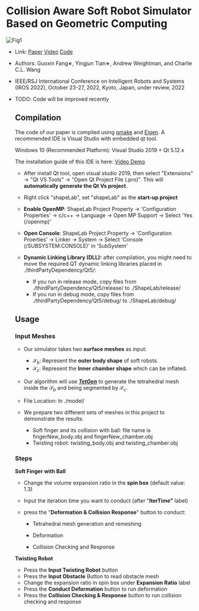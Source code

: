 # Collision Aware Soft Robot Simulator Based on Geometric Computing

![Fig1](https://raw.githubusercontent.com/YingGwan/TyporaUploadImg/main/typora202203/28/135033-102406.png)

- Link: [Paper](https://arxiv.org/pdf/2203.02054.pdf) [Video](https://www.youtube.com/watch?v=DRwwh5kO4io) [Code](https://github.com/YingGwan/collisionAwareSOROSimulator)

- Authors: Guoxin Fang∗, Yingjun Tian∗, Andrew Weightman, and Charlie C.L. Wang

- IEEE/RSJ International Conference on Intelligent Robots and Systems (IROS 2022), October 23-27, 2022, Kyoto, Japan, under review, 2022
- TODO: Code will be improved recently

  

  ## Compilation
  
  The code of our paper is compiled using [qmake](https://doc.qt.io/qt-5/qmake-running.html) and [Eigen](https://eigen.tuxfamily.org/index.php?title=Main_Page). A recommended IDE is Visual Studio with embedded qt tool. 
  
  Windows 10 (Recommended Platform): Visual Studio 2019 + Qt 5.12.x
  
  The installation guide of this IDE is here: [Video Demo](https://www.youtube.com/watch?v=6bXrfVrYyxk) 
  
  - After install Qt tool, open visual studio 2019, then select "Extensions" -> "Qt VS Tools" -> "Open Qt Project File (.pro)".  This will **automatically generate the Qt Vs project**.
  
  - Right click "shapeLab", set "shapeLab" as the **start-up project**
  
  - **Enable OpenMP**: ShapeLab Project Property -> 'Configuration Properties' -> c/c++ -> Language -> Open MP Support -> Select 'Yes (/openmp)'
  
  - **Open Console**: ShapeLab Project Property -> 'Configuration Proerties' -> Linker -> System -> Select 'Console (/SUBSYSTEM:CONSOLE)' in 'SubSystem'
  
  - **Dynamic Linking Library (DLL):** after compilation, you might need to move the required QT dynamic linking libraries placed in ./thirdPartyDependency/Qt5/:
  
    - If you run in release mode, copy files from ./thirdPartyDependency/Qt5/release/ to ./ShapeLab/release/
    - If you run in debug mode, copy files from ./thirdPartyDependency/Qt5/debug/ to ./ShapeLab/debug/
  
    
  
  
  
  ## Usage
  
  ### Input Meshes
  
  - Our simulator takes two **surface meshes** as input:
    - $\mathcal{S}_{b}$: Represent the **outer body shape** of soft robots. 
    - $\mathcal{S}_{c}$:  Represent the **Inner chamber shape** which can be inflated.
  
  
  
  - Our algorithm will use ***[TetGen](https://wias-berlin.de/software/tetgen/index.html)***  to generate the tetrahedral mesh inside the  $\mathcal{S}_{b}$ and being segmented by $\mathcal{S}_{c}$. 
  
  - File Location: In ./model/
  
  - We prepare two different sets of meshes in this project to demonstrate the results: 
  
    - Soft finger and its collision with ball:  file name is fingerNew_body.obj and fingerNew_chamber.obj 
    - Twisting robot: twisting_body.obj and twisting_chamber.obj
  
    
  
  ### Steps 
  
  **Soft Finger with Ball**
  
  - Change the volume expansion ratio in the **spin box** (default value: 1.3) 
  
  - Input the iteration time you want to conduct (after "**IterTime"** label)
  
  - press the "**Deformation & Collision Response**" button to conduct:
  
    - Tetrahedral mesh generation and remeshing
  
    - Deformation
  
    - Collision Checking and Response
  
      
  
  **Twisting Robot**
  
  - Press the **Input Twisting Robot** button
  - Press the **Input Obstacle** Button to read obstacle mesh
  - Change the expansion ratio in spin box under **Expansion Ratio** label
  - Press the **Conduct Deformation** button to run deformation
  - Press the **Collision Checking & Response** button to run collision checking and response
  
  
  
  
  
  
  
  
  
  
  
  
  
  
  
  
  
  
  
  
  
  
